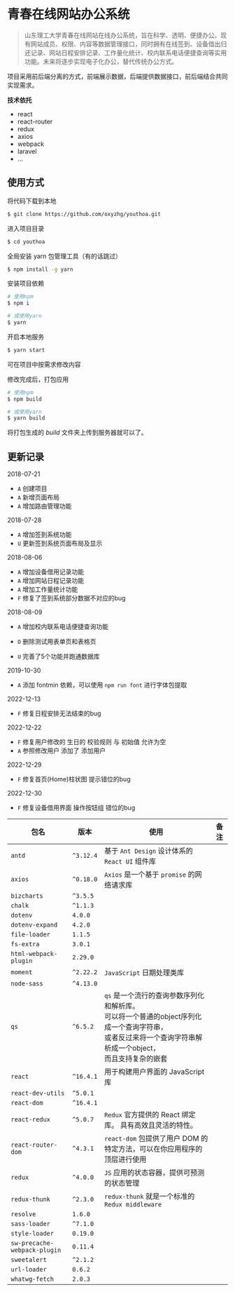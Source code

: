 # 青春在线网站办公系统

> 山东理工大学青春在线网站在线办公系统，旨在科学、透明、便捷办公。现有网站成员、权限、内容等数据管理接口，同时拥有在线签到、设备借出归还记录、网站日程安排记录、工作量化统计、校内联系电话便捷查询等实用功能。未来将逐步实现电子化办公，替代传统办公方式。

项目采用前后端分离的方式，前端展示数据，后端提供数据接口，前后端结合共同实现需求。

**技术依托**

- react
- react-router
- redux
- axios
- webpack
- laravel
- ...

## 使用方式

将代码下载到本地

```bash
$ git clone https://github.com/oxyzhg/youthoa.git
```

进入项目目录

```bash
$ cd youthoa
```

全局安装 yarn 包管理工具（有的话跳过）

```bash
$ npm install -g yarn
```

安装项目依赖

```bash
# 使用npm
$ npm i

# 或使用yarn
$ yarn
```

开启本地服务

```bash
$ yarn start
```

可在项目中按需求修改内容

修改完成后，打包应用

```bash
# 使用npm
$ npm build

# 或使用yarn
$ yarn build
```

将打包生成的 *build* 文件夹上传到服务器就可以了。

## 更新记录

2018-07-21

- `A` 创建项目
- `A` 新增页面布局
- `A` 增加路由管理功能

2018-07-28

- `A` 增加签到系统功能
- `U` 更新签到系统页面布局及显示

2018-08-06

- `A` 增加设备借用记录功能
- `A` 增加网站日程记录功能
- `A` 增加工作量统计功能
- `F` 修复了签到系统部分数据不对应的bug

2018-08-09

- `A` 增加校内联系电话便捷查询功能

- `D` 删除测试用表单页和表格页
- `U` 完善了5个功能并跑通数据库

2019-10-30

- `A` 添加 fontmin 依赖，可以使用 `npm run font` 进行字体包提取

2022-12-13

- `F` 修复日程安排无法结束的bug

2022-12-22

- `F` 修复用户修改的 生日的 校验规则 与 初始值 允许为空
- `A` 参照修改用户 添加了 添加用户

2022-12-29

- `F` 修复首页(Home)柱状图 提示错位的bug

2022-12-30

- `F` 修复设备借用界面 操作按钮组 错位的bug


| 包名                         | 版本      | 使用                                                         | 备注 |
| ---------------------------- | --------- | ------------------------------------------------------------ | ---- |
| `antd`                       | `^3.12.4` | 基于 `Ant Design` 设计体系的 `React UI` 组件库               |      |
| `axios`                      | `^0.18.0` | `Axios` 是一个基于 `promise` 的网络请求库                    |      |
| `bizcharts`                  | `^3.5.5`  |                                                              |      |
| `chalk`                      | `^1.1.3`  |                                                              |      |
| `dotenv`                     | `4.0.0`   |                                                              |      |
| `dotenv-expand`              | `4.2.0`   |                                                              |      |
| `file-loader`                | `1.1.5`   |                                                              |      |
| `fs-extra`                   | `3.0.1`   |                                                              |      |
| `html-webpack-plugin`        | `2.29.0`  |                                                              |      |
| `moment`                     | `^2.22.2` | `JavaScript` 日期处理类库                                    |      |
| `node-sass`                  | `^4.13.0` |                                                              |      |
| `qs`                         | `^6.5.2`  | `qs` 是一个流行的查询参数序列化和解析库。<br />可以将一个普通的object序列化成一个查询字符串，<br />或者反过来将一个查询字符串解析成一个object，<br />而且支持复杂的嵌套 |      |
| `react`                      | `^16.4.1` | 用于构建用户界面的 JavaScript 库                             |      |
| `react-dev-utils`            | `^5.0.1`  |                                                              |      |
| `react-dom`                  | `^16.4.1` |                                                              |      |
| `react-redux`                | `^5.0.7`  | `Redux` 官方提供的 React 绑定库。 具有高效且灵活的特性。     |      |
| `react-router-dom`           | `^4.3.1`  | `react-dom` 包提供了用户 DOM 的特定方法，可以在你应用程序的顶层进行使用 |      |
| `redux`                      | `^4.0.0`  | `JS` 应用的状态容器，提供可预测的状态管理                    |      |
| `redux-thunk`                | `^2.3.0`  | `redux-thunk` 就是一个标准的 `Redux middleware`              |      |
| `resolve`                    | `1.6.0`   |                                                              |      |
| `sass-loader`                | `^7.1.0`  |                                                              |      |
| `style-loader`               | `0.19.0`  |                                                              |      |
| `sw-precache-webpack-plugin` | `0.11.4`  |                                                              |      |
| `sweetalert`                 | `^2.1.2`  |                                                              |      |
| `url-loader`                 | `0.6.2`   |                                                              |      |
| `whatwg-fetch`               | `2.0.3`   |                                                              |      |
